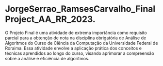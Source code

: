# JorgeSerrao_RamsesCarvalho_FinalProject_AA_RR_2023.
O Projeto Final é uma atividade de extrema importância como requisito parcial para a obtenção de nota na disciplina obrigatória de Análise de Algoritmos do Curso de Ciência da Computação da Universidade Federal de Roraima. Essa atividade envolve a aplicação prática dos conceitos e técnicas aprendidos ao longo do curso, visando aprimorar a compreensão sobre a análise e eficiência de algoritmos.
